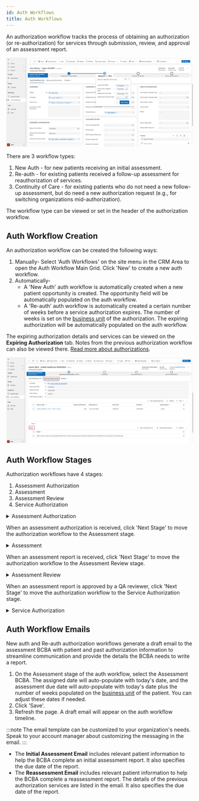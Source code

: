 ```yaml
---
id: Auth Workflows
title: Auth Workflows
---
```


An authorization workflow tracks the process of obtaining an authorization (or re-authorization) for services through submission, review, and approval of an assessment report.

<img src ="/img/authwf.png" width="900"/>

There are 3 workflow types:
1. New Auth - for new patients receiving an initial assessment.
2. Re-auth - for existing patients received a follow-up assessment for reauthorization of services.
3. Continuity of Care - for existing patients who do not need a new follow-up assessment, but do need a new authorization request (e.g., for switching organizations mid-authorization).

The workflow type can be viewed or set in the header of the authorization workflow.

## Auth Workflow Creation
An authorization workflow can be created the following ways:

1. Manually- Select 'Auth Workflows' on the site menu in the CRM Area to open the Auth Workflow Main Grid. Click 'New' to create a new auth workflow.
2. Automatically-
    - A 'New Auth' auth workflow is automatically created when a new patient opportunity is created. The opportunity field will be automatically populated on the auth workflow.
    - A 'Re-auth' auth workflow is automatically created a certain number of weeks before a service authorization expires. The number of weeks is set on the [business unit](../AdminSetup/BusinessUnit.md) of the authorization. The expiring authorization will be automatically populated on the auth workflow.

The expiring authorization details and services can be viewed on the **Expiring Authorization** tab. Notes from the previous authorization workflow can also be viewed there. 
[Read more about authorizations](../Patients/Authorization.md).

<img src ="/img/authwfnotes.png" width="900"/>

## Auth Workflow Stages

Authorization workflows have 4 stages:

1. Assessment Authorization
2. Assessment
3. Assessment Review
4. Service Authorization

<details>
<summary>Assessment Authorization</summary>

The **Assessment Authorization** stage is about obtaining an authorization for initial/follow-up assessment service. 
- Request Submitted - enter the date the request for the assessment authorization was submitted.
- Assessment Authorization Status - enter the status of the authorization request (approved/denied).
- Assessment Authorization - once the authorization was received, click 'New Authorization' in the Assessment Authorization field to create the assessment authorization.

</details>

When an assessment authorization is received, click 'Next Stage' to move the authorization workflow to the Assessment stage.

<details>
<summary>Assessment</summary>

The **Assessment** stage is for assigning a BCBA to write an assessment report, and tracking it is received in a timely fashion.
- Assessment BCBA - select the BCBA who is assigned to write the assessment report. Only practitioners with a current BCBA [practitioner role](../Practitioners/PractitionerRoles.md) will show as options here.
- Assessment Assigned Date - enter the date the BCBA was assigned to write the report. This will auto-populate with today's date when the assessment BCBA is populated.
- Assessment Due Date - enter the due date the BCBA was given for submitting the completed report. This will auto-populate with today's date plus the number of weeks populated on the [business unit](../AdminSetup/BusinessUnit.md) of the authorization.
- Assessment Received Date - enter the date the BCBA submitted the completed report.

</details>

When an assessment report is received, click 'Next Stage' to move the authorization workflow to the Assessment Review stage.

<details>
<summary>Assessment Review</summary>

The **Assessment Review** stage is for assigning QA personnel to review the assessment report, request revisions, and approve the report.
- Review Assigned Date - enter the date the QA reviewer was assigned to review the assessment report.
- QA Assignee - select the QA reviewer who is assigned to review the report. Only practitioners with a current BCBA [practitioner role](../Practitioners/PractitionerRoles.md) will show as options here.
- BCBA Assigned Revisions - enter the date the QA assignee requested revisions from the BCBA who wrote the report.
- Reviewer Approved - enter the date the QA assignee reviewed the report/revisions.
- Reviewer Comments - enter any comments the QA assignee has regarding the report.

</details>

When an assessment report is approved by a QA reviewer, click 'Next Stage' to move the authorization workflow to the Service Authorization stage.

<details>
<summary>Service Authorization</summary>

The **Service Authorization** stage is for requesting an authorization from the payer, and creating the authorization once received.
- Authorization Request Type - select the mode through which an authorization was requested from the payer (payer portal / email / phone / fax).
- Authorization Request Date - enter the date the authorization was requested.
- Authorization Status - enter the payer response to the authorization request (approved / partially denied / denied).
- Authorization - click 'New Authorization' in the Authorization field to create the authorization received by the payer. [Read more about authorizations](../Patients/Authorization.md).
- Notes - enter any notes about the approval/denial, insurance feedback, or peer review comments.
- Resubmitted Date - enter the date the authorization request was resubmitted to the payer (if relevant).
- Resubmitted Outcome - enter the payer response to the resubmitted authorization request (approved / partially denied / denied).

</details>

## Auth Workflow Emails

New auth and Re-auth authorization workflows generate a draft email to the assessment BCBA with patient and past authorization information to streamline communication and provide the details the BCBA needs to write a report.

1. On the Assessment stage of the auth workflow, select the Assessment BCBA. The assigned date will auto-populate with today's date, and the assessment due date will auto-populate with today's date plus the number of weeks populated on the [business unit](../AdminSetup/BusinessUnit.md) of the patient. You can adjust these dates if needed.
2. Click 'Save'.
3. Refresh the page. A draft email will appear on the auth workflow timeline.

:::note
The email template can be customized to your organization's needs. Speak to your account manager about customizing the messaging in the email.
:::

- The **Initial Assessment Email** includes relevant patient information to help the BCBA complete an initial assessment report. It also specifies the due date of the report.
- The **Reassessment Email** includes relevant patient information to help the BCBA complete a reassessment report. The details of the previous authorization services are listed in the email. It also specifies the due date of the report.

